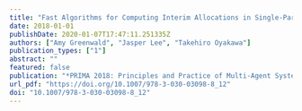 ```yaml
---
title: "Fast Algorithms for Computing Interim Allocations in Single-Parameter Environments"
date: 2018-01-01
publishDate: 2020-01-07T17:47:11.251335Z
authors: ["Amy Greenwald", "Jasper Lee", "Takehiro Oyakawa"]
publication_types: ["1"]
abstract: ""
featured: false
publication: "*PRIMA 2018: Principles and Practice of Multi-Agent Systems - 21st International Conference, Tokyo, Japan, October 29 - November 2, 2018, Proceedings*"
url_pdf: "https://doi.org/10.1007/978-3-030-03098-8_12"
doi: "10.1007/978-3-030-03098-8_12"
---
```


